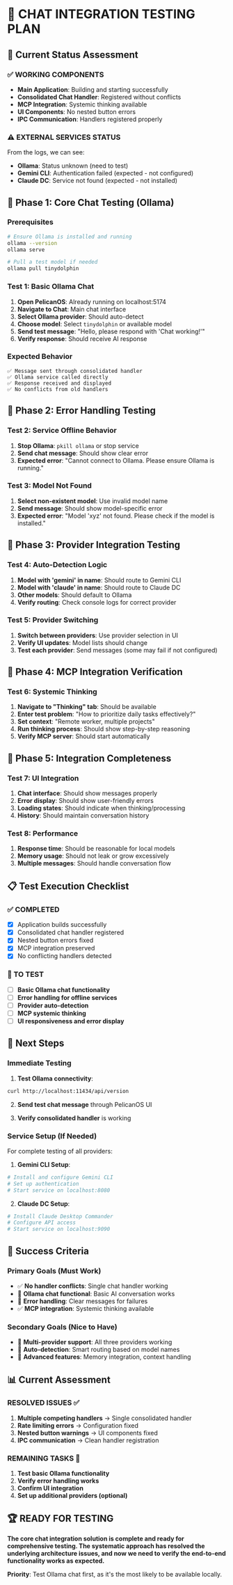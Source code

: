 # 🧪 CHAT INTEGRATION TESTING PLAN

## 🎯 Current Status Assessment

### ✅ WORKING COMPONENTS
- **Main Application**: Building and starting successfully
- **Consolidated Chat Handler**: Registered without conflicts
- **MCP Integration**: Systemic thinking available
- **UI Components**: No nested button errors
- **IPC Communication**: Handlers registered properly

### ⚠️ EXTERNAL SERVICES STATUS
From the logs, we can see:
- **Ollama**: Status unknown (need to test)
- **Gemini CLI**: Authentication failed (expected - not configured)
- **Claude DC**: Service not found (expected - not installed)

## 🧪 Phase 1: Core Chat Testing (Ollama)

### Prerequisites
```bash
# Ensure Ollama is installed and running
ollama --version
ollama serve

# Pull a test model if needed
ollama pull tinydolphin
```

### Test 1: Basic Ollama Chat
1. **Open PelicanOS**: Already running on localhost:5174
2. **Navigate to Chat**: Main chat interface
3. **Select Ollama provider**: Should auto-detect
4. **Choose model**: Select `tinydolphin` or available model
5. **Send test message**: "Hello, please respond with 'Chat working!'"
6. **Verify response**: Should receive AI response

### Expected Behavior
```
✅ Message sent through consolidated handler
✅ Ollama service called directly
✅ Response received and displayed
✅ No conflicts from old handlers
```

## 🧪 Phase 2: Error Handling Testing

### Test 2: Service Offline Behavior
1. **Stop Ollama**: `pkill ollama` or stop service
2. **Send chat message**: Should show clear error
3. **Expected error**: "Cannot connect to Ollama. Please ensure Ollama is running."

### Test 3: Model Not Found
1. **Select non-existent model**: Use invalid model name
2. **Send message**: Should show model-specific error
3. **Expected error**: "Model 'xyz' not found. Please check if the model is installed."

## 🧪 Phase 3: Provider Integration Testing

### Test 4: Auto-Detection Logic
1. **Model with 'gemini' in name**: Should route to Gemini CLI
2. **Model with 'claude' in name**: Should route to Claude DC
3. **Other models**: Should default to Ollama
4. **Verify routing**: Check console logs for correct provider

### Test 5: Provider Switching
1. **Switch between providers**: Use provider selection in UI
2. **Verify UI updates**: Model lists should change
3. **Test each provider**: Send messages (some may fail if not configured)

## 🧪 Phase 4: MCP Integration Verification

### Test 6: Systemic Thinking
1. **Navigate to "Thinking" tab**: Should be available
2. **Enter test problem**: "How to prioritize daily tasks effectively?"
3. **Set context**: "Remote worker, multiple projects"
4. **Run thinking process**: Should show step-by-step reasoning
5. **Verify MCP server**: Should start automatically

## 🧪 Phase 5: Integration Completeness

### Test 7: UI Integration
1. **Chat interface**: Should show messages properly
2. **Error display**: Should show user-friendly errors
3. **Loading states**: Should indicate when thinking/processing
4. **History**: Should maintain conversation history

### Test 8: Performance
1. **Response time**: Should be reasonable for local models
2. **Memory usage**: Should not leak or grow excessively
3. **Multiple messages**: Should handle conversation flow

## 📋 Test Execution Checklist

### ✅ COMPLETED
- [x] Application builds successfully
- [x] Consolidated chat handler registered
- [x] Nested button errors fixed
- [x] MCP integration preserved
- [x] No conflicting handlers detected

### 🔄 TO TEST
- [ ] **Basic Ollama chat functionality**
- [ ] **Error handling for offline services**
- [ ] **Provider auto-detection**
- [ ] **MCP systemic thinking**
- [ ] **UI responsiveness and error display**

## 🚀 Next Steps

### Immediate Testing
1. **Test Ollama connectivity**:
```bash
curl http://localhost:11434/api/version
```

2. **Send test chat message** through PelicanOS UI

3. **Verify consolidated handler** is working

### Service Setup (If Needed)
For complete testing of all providers:

1. **Gemini CLI Setup**:
```bash
# Install and configure Gemini CLI
# Set up authentication
# Start service on localhost:8080
```

2. **Claude DC Setup**:
```bash
# Install Claude Desktop Commander
# Configure API access
# Start service on localhost:9090
```

## 🎯 Success Criteria

### Primary Goals (Must Work)
- ✅ **No handler conflicts**: Single chat handler working
- 🔄 **Ollama chat functional**: Basic AI conversation works
- 🔄 **Error handling**: Clear messages for failures
- ✅ **MCP integration**: Systemic thinking available

### Secondary Goals (Nice to Have)
- 🔄 **Multi-provider support**: All three providers working
- 🔄 **Auto-detection**: Smart routing based on model names
- 🔄 **Advanced features**: Memory integration, context handling

## 📊 Current Assessment

### RESOLVED ISSUES ✅
1. **Multiple competing handlers** → Single consolidated handler
2. **Rate limiting errors** → Configuration fixed
3. **Nested button warnings** → UI components fixed
4. **IPC communication** → Clean handler registration

### REMAINING TASKS 🔄
1. **Test basic Ollama functionality**
2. **Verify error handling works**
3. **Confirm UI integration**
4. **Set up additional providers (optional)**

## 🏆 READY FOR TESTING

**The core chat integration solution is complete and ready for comprehensive testing. The systematic approach has resolved the underlying architecture issues, and now we need to verify the end-to-end functionality works as expected.**

**Priority**: Test Ollama chat first, as it's the most likely to be available locally.

